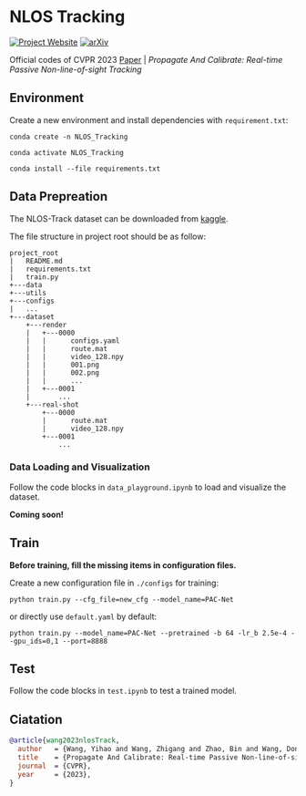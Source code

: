 # NLOS Tracking

[![Project Website](https://img.shields.io/badge/Project-Website-orange)](https://againstentropy.github.io/NLOS-Track/)
[![arXiv](https://img.shields.io/badge/arXiv-2303.11791-b31b1b.svg)](https://arxiv.org/abs/2303.11791)

Official codes of CVPR 2023 [Paper](https://arxiv.org/abs/2303.11791) | _Propagate And Calibrate: Real-time Passive Non-line-of-sight Tracking_

## Environment

Create a new environment and install dependencies with `requirement.txt`:

```shell
conda create -n NLOS_Tracking

conda activate NLOS_Tracking

conda install --file requirements.txt
```

## Data Prepreation

The NLOS-Track dataset can be downloaded from [kaggle](https://www.kaggle.com/datasets/againstentropy1/nlos-track).

The file structure in project root should be as follow:

```
project_root
|   README.md
|   requirements.txt
|   train.py
+---data
+---utils
+---configs
|   ...
+---dataset
    +---render
    |   +---0000
    |   |      configs.yaml
    |   |      route.mat
    |   |      video_128.npy
    |   |      001.png
    |   |      002.png
    |   |      ...
    |   +---0001
    |       ...
    +---real-shot
        +---0000
        |      route.mat
        |      video_128.npy
        +---0001
            ...
```

### Data Loading and Visualization

Follow the code blocks in `data_playground.ipynb` to load and visualize the dataset.

**Coming soon!**

## Train

**Before training, fill the missing items in configuration files.**

Create a new configuration file in `./configs` for training:

```shell
python train.py --cfg_file=new_cfg --model_name=PAC-Net
```

or directly use `default.yaml` by default:

```shell
python train.py --model_name=PAC-Net --pretrained -b 64 -lr_b 2.5e-4 --gpu_ids=0,1 --port=8888
```

## Test

Follow the code blocks in `test.ipynb` to test a trained model.

## Ciatation

```bibtex
@article{wang2023nlosTrack,
  author   = {Wang, Yihao and Wang, Zhigang and Zhao, Bin and Wang, Dong and Chen, Mulin and Li, Xuelong},
  title    = {Propagate And Calibrate: Real-time Passive Non-line-of-sight Tracking},
  journal  = {CVPR},
  year     = {2023},
}
```
